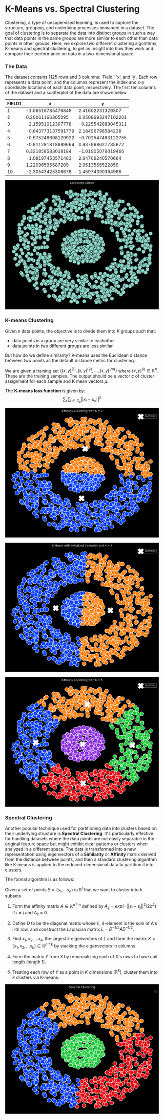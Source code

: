 # K-Means vs. Spectral Clustering

Clustering, a type of unsupervised learning, is used to capture the structure, grouping, and underlying processes immanent in a dataset. The goal of clustering is to separate the data into distinct groups in such a way that data points in the same groups are more similar to each other than data points in other groups. Here, we explore two different clustering algorithms, K-means and spectral clustering, to get an insight into how they work and compare their performance on data in a two-dimensional space. 


### The Data

The dataset contains 1125 rows and 3 columns: 'Field', 'x', and 'y'. Each row represents a data point, and the columns represent the index and x-y coordinate locations of each data point, respectively. The first ten columns of the dataset and a scatterplot of the data are shown below

<div align="center">

|FIELD1|x                  |y                   |
|------|-------------------|--------------------|
|1     |-1.06519785476848  |2.41602231329307    |
|2     |0.20061166305095   |0.0508693247102201  |
|3     |-2.15951012307778  |-0.225542888045311  |
|4     |-0.643773137591779 |2.18496798584238    |
|5     |-0.975246698129922 |-0.702547463122755  |
|6     |-0.911281818989664 |0.637968627735972   |
|7     |0.321858583018184  |-1.01905076019466   |
|8     |-1.08197453571483  |2.64709240570664    |
|9     |1.22096595587209   |2.0513566522859     |
|10    |-2.30543425306678  |1.45974390394986    |



![](images/1.png)

</div>


### K-means Clustering

Given *n* data points, the objective is to divide them into *K* groups such that:
- data points in a group are very similar to eachother
- data points in two different groups are less similar

But how do we define similarity? K-means uses the Euclidean distance between two points as the default distance metric for clustering. 



We are given a training set $\{(x,y)^{(1)},(x,y)^{(2)},\dots,(x,y)^{(m)}\}$ where $(x,y)^{(i)}\in \mathbb{R}^n$. These are the training samples. The output should be a vector **c** of cluster assignment for each sample and K mean vectors $\mu$.

The **K-means loss function** is given by: \
$$\sum_{k}\sum_{i\in  C_{k}}\left|\left|x_i-\mu _k \right| \right|^2$$




![](images/2.png)

![](images/3.png)

![](images/4.png)


### Spectral Clustering

Another popular technique used for partitioning data into clusters based on their underlying structure is **Spectral Clustering**. It's particularly effective for handling datasets where the data points are not easily separable in the original feature space but might exhibit clear patterns or clusters when analyzed in a different space. The data is transformed into a new representation using  eigenvectors of a **Similarity** or **Affinity** matrix derived from the distance between points, and then a standard clustering algorithm like K-means is applied to the reduced-dimensional data to partition it into clusters.

The formal algorithm is as follows:

Given a set of points $S = \left( s_1, ... s_n \right)$ in $\mathbb{R}^l$ that we want to cluster into *k* subsets

1. Form the affinity matrix $A \in \mathbb{R}^{n*n}$ defined by $A_{ij} =  exp(-\left|\left| s_i - s_j\right|\right|^2/2\sigma^2)$ if $i \neq j$ and $A_{ii} = 0$. 

2. Define *D* to be the diagonal matrix whose (i, i)-element is the sum of A's i-th row, and construct the Laplacian matrix $L = D^{-1/2}AD^{-1/2}$.

3. Find $x_1, x_2, ... x_k$, the largest *k* eigenvectors of *L* and form the matrix $X = \left [x_1, x_2, ... x_k  \right ] \in \mathbb{R}^{n*k}$ by stacking the eigenvectors in columns.

4. Form the matrix *Y* from *X* by renormalizing each of *X*'s rows to have unit length (length 1). 

5. Treating each row of *Y* as a point in *K* dimensions $\left ( \mathbb{R}^k \right )$, cluster them into *k* clusters via K-means.

<div align="center">

![](images/5.png)

</div>
